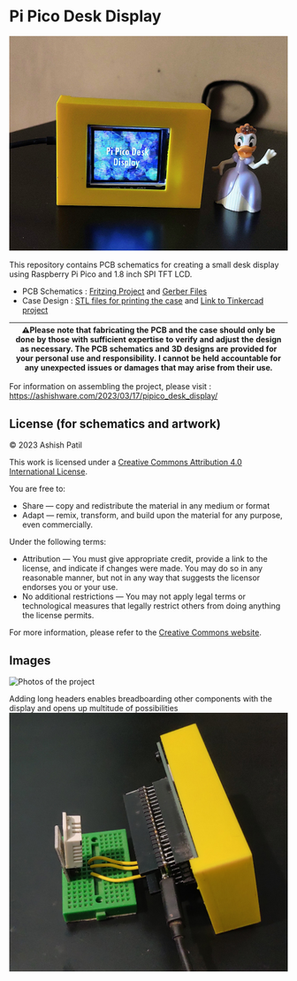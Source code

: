 # Pi Pico Desk Display
![Final Product (Front side)](images/final_product_with_case.png)

This repository contains PCB schematics for creating a small desk display using Raspberry Pi Pico and  1.8 inch  SPI TFT LCD. 

* PCB Schematics : [Fritzing Project](pi_pico_tft_display_pcb.fzz ) and  [Gerber Files](gerber_files/)
* Case Design : [STL files for printing the case](desk_display_case.stl) and [Link to Tinkercad project](https://www.tinkercad.com/things/2sQCRFoyv3b)




|⚠️Please note that fabricating the PCB and the case should only be done by those with sufficient expertise to verify and adjust the design as necessary. The PCB schematics and 3D designs are provided for your personal use and responsibility. I cannot be held accountable for any unexpected issues or damages that may arise from their use.|
|--------------------------------------------------|

For information on assembling the project, please visit : https://ashishware.com/2023/03/17/pipico_desk_display/
## License (for schematics and artwork)

© 2023 Ashish Patil

This work is licensed under a [Creative Commons Attribution 4.0 International License](https://creativecommons.org/licenses/by/4.0/).

You are free to:

- Share — copy and redistribute the material in any medium or format
- Adapt — remix, transform, and build upon the material
  for any purpose, even commercially.

Under the following terms:

- Attribution — You must give appropriate credit, provide a link to the license, and indicate if changes were made. You may do so in any reasonable manner, but not in any way that suggests the licensor endorses you or your use.
- No additional restrictions — You may not apply legal terms or technological measures that legally restrict others from doing anything the license permits.

For more information, please refer to the [Creative Commons website](https://creativecommons.org/licenses/by/4.0/legalcode).

## Images

![Photos of the project](images/desk_display_collage.png)

Adding long headers enables breadboarding other components with the display and opens up multitude of possibilities
![Photo of breadboard connected using long header](images/long_headers.jpg)  
